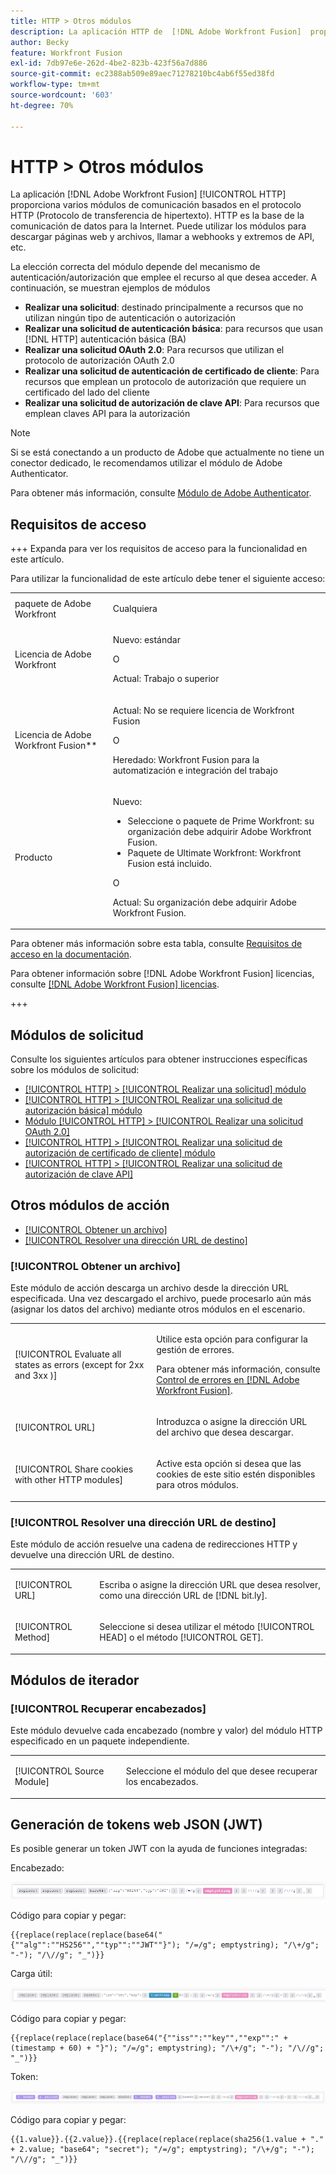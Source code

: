 ```yaml
---
title: HTTP > Otros módulos
description: La aplicación HTTP de  [!DNL Adobe Workfront Fusion]  proporciona varios módulos de comunicación basados en el protocolo HTTP (Protocolo de transferencia de hipertexto). HTTP es la base de la comunicación de datos para la Internet. Puede utilizar los módulos para descargar páginas web y archivos, llamar a webhooks y extremos de API, etc.
author: Becky
feature: Workfront Fusion
exl-id: 7db97e6e-262d-4be2-823b-423f56a7d886
source-git-commit: ec2388ab509e89aec71278210bc4ab6f55ed38fd
workflow-type: tm+mt
source-wordcount: '603'
ht-degree: 70%

---
```


# HTTP > Otros módulos

La aplicación [!DNL Adobe Workfront Fusion] [!UICONTROL HTTP] proporciona varios módulos de comunicación basados en el protocolo HTTP (Protocolo de transferencia de hipertexto). HTTP es la base de la comunicación de datos para la Internet. Puede utilizar los módulos para descargar páginas web y archivos, llamar a webhooks y extremos de API, etc.

La elección correcta del módulo depende del mecanismo de autenticación/autorización que emplee el recurso al que desea acceder. A continuación, se muestran ejemplos de módulos

* **Realizar una solicitud**: destinado principalmente a recursos que no utilizan ningún tipo de autenticación o autorización
* **Realizar una solicitud de autenticación básica**: para recursos que usan [!DNL HTTP] autenticación básica (BA)
* **Realizar una solicitud OAuth 2.0**: Para recursos que utilizan el protocolo de autorización OAuth 2.0
* **Realizar una solicitud de autenticación de certificado de cliente**: Para recursos que emplean un protocolo de autorización que requiere un certificado del lado del cliente
* **Realizar una solicitud de autorización de clave API**: Para recursos que emplean claves API para la autorización

>[!NOTE]
>
>Si se está conectando a un producto de Adobe que actualmente no tiene un conector dedicado, le recomendamos utilizar el módulo de Adobe Authenticator.
>
>Para obtener más información, consulte [Módulo de Adobe Authenticator](/help/workfront-fusion/references/apps-and-modules/adobe-connectors/adobe-authenticator-modules.md).

## Requisitos de acceso

+++ Expanda para ver los requisitos de acceso para la funcionalidad en este artículo.

Para utilizar la funcionalidad de este artículo debe tener el siguiente acceso:

<table style="table-layout:auto">
 <col> 
 <col> 
 <tbody> 
  <tr> 
   <td role="rowheader">paquete de Adobe Workfront</td> 
   <td> <p>Cualquiera</p> </td> 
  </tr> 
  <tr data-mc-conditions=""> 
   <td role="rowheader">Licencia de Adobe Workfront</td> 
   <td> <p>Nuevo: estándar</p><p>O</p><p>Actual: Trabajo o superior</p> </td> 
  </tr> 
  <tr> 
   <td role="rowheader">Licencia de Adobe Workfront Fusion**</td> 
   <td>
   <p>Actual: No se requiere licencia de Workfront Fusion</p>
   <p>O</p>
   <p>Heredado: Workfront Fusion para la automatización e integración del trabajo </p>
   </td> 
  </tr> 
  <tr> 
   <td role="rowheader">Producto</td> 
   <td>
   <p>Nuevo:</p> <ul><li>Seleccione o paquete de Prime Workfront: su organización debe adquirir Adobe Workfront Fusion.</li><li>Paquete de Ultimate Workfront: Workfront Fusion está incluido.</li></ul>
   <p>O</p>
   <p>Actual: Su organización debe adquirir Adobe Workfront Fusion.</p>
   </td> 
  </tr>
 </tbody> 
</table>

Para obtener más información sobre esta tabla, consulte [Requisitos de acceso en la documentación](/help/workfront-fusion/references/licenses-and-roles/access-level-requirements-in-documentation.md).

Para obtener información sobre [!DNL Adobe Workfront Fusion] licencias, consulte [[!DNL Adobe Workfront Fusion] licencias](/help/workfront-fusion/set-up-and-manage-workfront-fusion/licensing-operations-overview/license-automation-vs-integration.md).

+++

## Módulos de solicitud

Consulte los siguientes artículos para obtener instrucciones específicas sobre los módulos de solicitud:

* [[!UICONTROL HTTP] > [!UICONTROL Realizar una solicitud] módulo](/help/workfront-fusion/references/apps-and-modules/universal-connectors/http-module-make-a-request.md)
* [[!UICONTROL HTTP] > [!UICONTROL Realizar una solicitud de autorización básica] módulo](/help/workfront-fusion/references/apps-and-modules/universal-connectors/http-module-make-a-basic-auth-request.md)
* [Módulo [!UICONTROL HTTP] > [!UICONTROL Realizar una solicitud OAuth 2.0]](/help/workfront-fusion/references/apps-and-modules/universal-connectors/http-module-make-an-oauth-2-request.md)
* [[!UICONTROL HTTP] > [!UICONTROL Realizar una solicitud de autorización de certificado de cliente] módulo](/help/workfront-fusion/references/apps-and-modules/universal-connectors/http-module-make-a-client-cert-auth-request.md)
* [[!UICONTROL HTTP] > [!UICONTROL Realizar una solicitud de autorización de clave API]](/help/workfront-fusion/references/apps-and-modules/universal-connectors/http-module-make-an-api-key-auth-request.md)

## Otros módulos de acción

* [[!UICONTROL Obtener un archivo]](#get-a-file)
* [[!UICONTROL Resolver una dirección URL de destino]](#resolve-a-target-url)

### [!UICONTROL Obtener un archivo]

Este módulo de acción descarga un archivo desde la dirección URL especificada. Una vez descargado el archivo, puede procesarlo aún más (asignar los datos del archivo) mediante otros módulos en el escenario.

<table style="table-layout:auto"> 
 <col> 
 <col> 
 <tbody> 
  <tr> 
   <td role="rowheader">[!UICONTROL Evaluate all states as errors (except for 2xx and 3xx )] </td> 
   <td> <p>Utilice esta opción para configurar la gestión de errores.</p> <p>Para obtener más información, consulte <a href="/help/workfront-fusion/create-scenarios/config-error-handling/error-handling.md" class="MCXref xref">Control de errores en [!DNL Adobe Workfront Fusion]</a>.</p> </td> 
  </tr> 
  <tr> 
   <td role="rowheader">[!UICONTROL URL] </td> 
   <td> <p>Introduzca o asigne la dirección URL del archivo que desea descargar. </p> </td> 
  </tr> 
  <tr> 
   <td role="rowheader">[!UICONTROL Share cookies with other HTTP modules] </td> 
   <td> <p>Active esta opción si desea que las cookies de este sitio estén disponibles para otros módulos. </p> </td> 
  </tr> 
 </tbody> 
</table>

### [!UICONTROL Resolver una dirección URL de destino]

Este módulo de acción resuelve una cadena de redirecciones HTTP y devuelve una dirección URL de destino.

<table style="table-layout:auto"> 
 <col> 
 <col> 
 <tbody> 
  <tr> 
   <td role="rowheader">[!UICONTROL URL] </td> 
   <td> <p>Escriba o asigne la dirección URL que desea resolver, como una dirección URL de [!DNL bit.ly].</p> </td> 
  </tr> 
  <tr> 
   <td role="rowheader">[!UICONTROL Method] </td> 
   <td> <p>Seleccione si desea utilizar el método [!UICONTROL HEAD] o el método [!UICONTROL GET].</p> </td> 
  </tr> 
 </tbody> 
</table>

## Módulos de iterador

### [!UICONTROL Recuperar encabezados]

Este módulo devuelve cada encabezado (nombre y valor) del módulo HTTP especificado en un paquete independiente.

<table style="table-layout:auto"> 
 <col> 
 <col> 
 <tbody> 
  <tr> 
   <td role="rowheader">[!UICONTROL Source Module]</td> 
   <td> <p> Seleccione el módulo del que desee recuperar los encabezados.</p> </td> 
  </tr> 
 </tbody> 
</table>

## Generación de tokens web JSON (JWT)

Es posible generar un token JWT con la ayuda de funciones integradas:

Encabezado:

![Encabezado JWT](/help/workfront-fusion/references/apps-and-modules/assets/jwt-header-350x19.png)

Código para copiar y pegar:

```
{{replace(replace(replace(base64("{""alg"":""HS256"",""typ"":""JWT""}"); "/=/g"; emptystring); "/\+/g"; "-"); "/\//g"; "_")}}
```

Carga útil:

![Carga útil JWT](/help/workfront-fusion/references/apps-and-modules/assets/jwt-payload-350x17.png)

Código para copiar y pegar:

```
{{replace(replace(replace(base64("{""iss"":""key"",""exp"":" + (timestamp + 60) + "}"); "/=/g"; emptystring); "/\+/g"; "-"); "/\//g"; "_")}}
```

Token:

![Token JWT](/help/workfront-fusion/references/apps-and-modules/assets/jwt-token-350x15.png)

Código para copiar y pegar:

```
{{1.value}}.{{2.value}}.{{replace(replace(replace(sha256(1.value + "." + 2.value; "base64"; "secret"); "/=/g"; emptystring); "/\+/g"; "-"); "/\//g"; "_")}}
```
